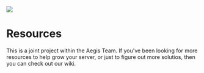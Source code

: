 <img align="center" src="https://github.com/AegisTeam/Discord-Resources/blob/master/Logo.png?raw=true">

# Resources
This is a joint project within the Aegis Team. If you've been looking for more resources to help grow your server, or just to figure out more solutios, then you can check out our wiki.
